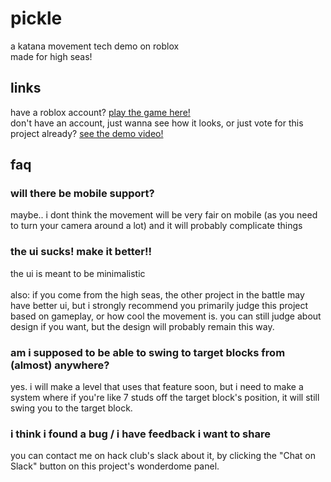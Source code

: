 # pickle
a katana movement tech demo on roblox\
made for high seas!
## links
have a roblox account? [play the game here!](https://www.roblox.com/games/138500361038082/pickle)\
don't have an account, just wanna see how it looks, or just vote for this project already? [see the demo video!](https://cloud-7csbkzk9n-hack-club-bot.vercel.app/12025-01-21_20-12-14.mp4)
## faq
### will there be mobile support?
maybe.. i dont think the movement will be very fair on mobile (as you need to turn your camera around a lot) and it will probably complicate things
### the ui sucks! make it better!!
the ui is meant to be minimalistic\
\
also: if you come from the high seas, the other project in the battle may have better ui, but i strongly recommend you primarily judge this project based on gameplay, or how cool the movement is. you can still judge about design if you want, but the design will probably remain this way.
### am i supposed to be able to swing to target blocks from (almost) anywhere?
yes. i will make a level that uses that feature soon, but i need to make a system where if you're like 7 studs off the target block's position, it will still swing you to the target block.
### i think i found a bug / i have feedback i want to share
you can contact me on hack club's slack about it, by clicking the "Chat on Slack" button on this project's wonderdome panel.
